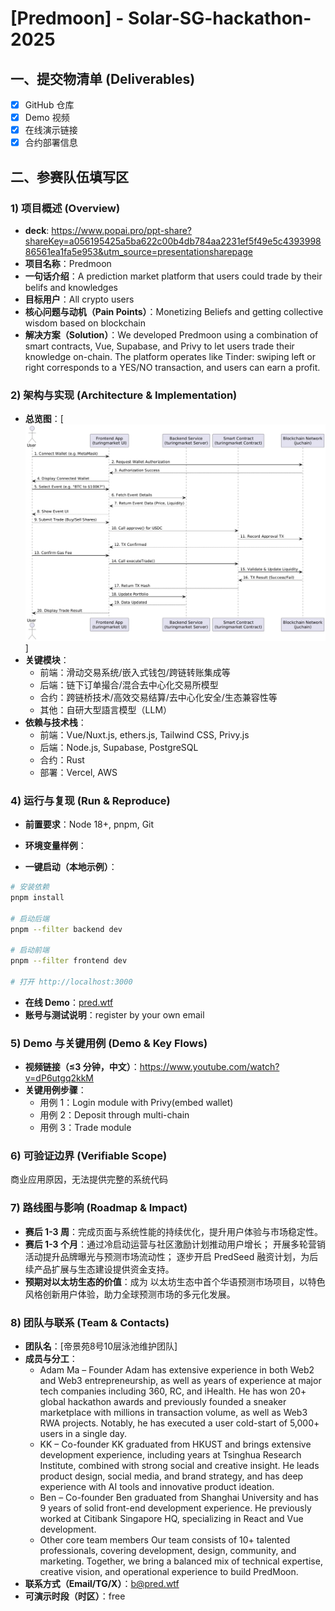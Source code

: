 # [Predmoon] - Solar-SG-hackathon-2025


## 一、提交物清单 (Deliverables)

- [x] GitHub 仓库
- [x] Demo 视频
- [x] 在线演示链接
- [x] 合约部署信息

## 二、参赛队伍填写区

### 1) 项目概述 (Overview)
- **deck**: https://www.popai.pro/ppt-share?shareKey=a056195425a5ba622c00b4db784aa2231ef5f49e5c439399886561ea1fa5e953&utm_source=presentationsharepage
- **项目名称**：Predmoon
- **一句话介绍**：A prediction market platform that users could trade by their belifs and knowledges
- **目标用户**：All crypto users
- **核心问题与动机（Pain Points）**：Monetizing Beliefs and getting collective wisdom based on blockchain
- **解决方案（Solution）**：We developed Predmoon using a combination of smart contracts, Vue, Supabase, and Privy to let users trade their knowledge on-chain. The platform operates like Tinder: swiping left or right corresponds to a YES/NO transaction, and users can earn a profit.

### 2) 架构与实现 (Architecture & Implementation)

- **总览图**：[![structure](https://raw.githubusercontent.com/TuringM-Labs/TuringM/main/assets/flow.jpg)]
- **关键模块**：
  - 前端：滑动交易系统/嵌入式钱包/跨链转账集成等
  - 后端：链下订单撮合/混合去中心化交易所模型
  - 合约：跨链桥技术/高效交易结算/去中心化安全/生态兼容性等
  - 其他：自研大型語言模型（LLM）
- **依赖与技术栈**：
  - 前端：Vue/Nuxt.js, ethers.js, Tailwind CSS, Privy.js
  - 后端：Node.js, Supabase, PostgreSQL
  - 合约：Rust
  - 部署：Vercel, AWS


### 4) 运行与复现 (Run & Reproduce)

- **前置要求**：Node 18+, pnpm, Git
- **环境变量样例**：


- **一键启动（本地示例）**：

```bash
# 安装依赖
pnpm install

# 启动后端
pnpm --filter backend dev

# 启动前端
pnpm --filter frontend dev

# 打开 http://localhost:3000
```

- **在线 Demo**：[pred.wtf](https://pred.wtf)
- **账号与测试说明**：register by your own email

### 5) Demo 与关键用例 (Demo & Key Flows)

- **视频链接（≤3 分钟，中文）**：https://www.youtube.com/watch?v=dP6utgq2kkM
- **关键用例步骤**：
  - 用例 1：Login module with Privy(embed wallet)
  - 用例 2：Deposit through multi-chain
  - 用例 3：Trade module

### 6) 可验证边界 (Verifiable Scope)
商业应用原因，无法提供完整的系统代码

### 7) 路线图与影响 (Roadmap & Impact)

- **赛后 1-3 周**：完成页面与系统性能的持续优化，提升用户体验与市场稳定性。
- **赛后 1-3 个月**：通过冷启动运营与社区激励计划推动用户增长；
 开展多轮营销活动提升品牌曝光与预测市场流动性；
 逐步开启 PredSeed 融资计划，为后续产品扩展与生态建设提供资金支持。
- **预期对以太坊生态的价值**：成为 以太坊生态中首个华语预测市场项目，以特色风格创新用户体验，助力全球预测市场的多元化发展。

### 8) 团队与联系 (Team & Contacts)

- **团队名**：[帝景苑8号10层泳池维护团队]
- **成员与分工**：
  - Adam Ma – Founder
  Adam has extensive experience in both Web2 and Web3 entrepreneurship, as well as years of experience at major tech companies including 360, RC, and iHealth. He has won 20+ global hackathon awards and previously founded a sneaker marketplace with millions in transaction volume, as well as Web3 RWA projects. Notably, he has executed a user cold-start of 5,000+ users in a single day.
  - KK – Co-founder
  KK graduated from HKUST and brings extensive development experience, including years at Tsinghua Research Institute, combined with strong social and creative insight. He leads product design, social media, and brand strategy, and has deep experience with AI tools and innovative product ideation.
  - Ben – Co-founder
  Ben graduated from Shanghai University and has 9 years of solid front-end development experience. He previously worked at Citibank Singapore HQ, specializing in React and Vue development.
  - Other core team members
  Our team consists of 10+ talented professionals, covering development, design, community, and marketing. Together, we bring a balanced mix of technical expertise, creative vision, and operational experience to build PredMoon.
- **联系方式（Email/TG/X）**：b@pred.wtf
- **可演示时段（时区）**：free

